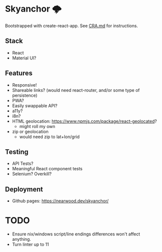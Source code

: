 # Skyanchor 🌩️

Bootstrapped with create-react-app. See [CRA.md](./CRA.md) for instructions.

## Stack

* React
* Material UI?

## Features

* Responsive!
* Shareable links? (would need react-router, and/or some type of persistence)
* PWA?
* Easily swappable API?
* a11y?
* i8n?
* HTML geolocation: https://www.npmjs.com/package/react-geolocated?
  * might roll my own
* zip or geolocation
  * would need zip to lat+lon/grid

## Testing

* API Tests?
* Meaningful React component tests
* Selenium? Overkill?

## Deployment

* Github pages: https://nearwood.dev/skyanchor/

# TODO

- Ensure nix/windows script/line endings differences won't affect anything.
- Turn linter up to 11